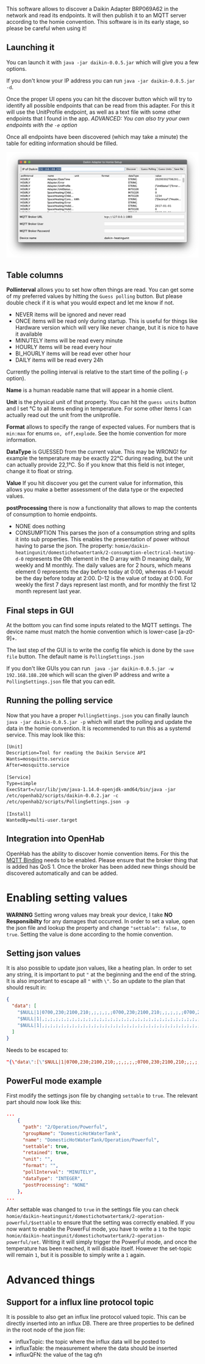 This software allows to discover a Daikin Adapter BRP069A62 in the network and read its endpoints. It will then publish it to an MQTT server according to the homie convention. This software is in its early stage, so please be careful when using it!

## Launching it

You can launch it with `java -jar daikin-0.0.5.jar` which will give you a few options.

If you don't know your IP address you can run `java -jar daikin-0.0.5.jar -d`.

Once the proper UI opens you can hit the discover button which will try to identify all possible endpoints that can be read from this adapter. For this it will use the UnitProfile endpoint, as well as a text file with some other endpoints that I found in the app.
*ADVANCED: You can also try your own endpoints with the `-e` option*

Once all endpoints have been discovered (which may take a minute) the table for editing information should be filled. 

![alt text](imgs/SetupUI.png "Screenshot of Setup UI")

## Table columns

**Pollinterval** allows you to set how often things are read. You can get some of my preferred values by hitting the `Guess polling` button. But please double check if it is what you would expect and let me know if not.

* NEVER items will be ignored and never read
* ONCE items will be read only during startup. This is useful for things like Hardware version which will very like never change, but it is nice to have it available
* MINUTELY items will be read every minute
* HOURLY items will be read every hour
* BI_HOURLY items will be read ever other hour
* DAILY items will be read every 24h

Currently the polling interval is relative to the start time of the polling (`-p` option).

**Name** is a human readable name that will appear in a homie client.

**Unit** is the physical unit of that property. You can hit the `guess units` button and I set °C to all items ending in temperature. For some other items I can actually read out the unit from the unitprofile.

**Format** allows to specify the range of expected values. For numbers that is `min:max` for enums `on, off,explode`. See the homie convention for more information.

**DataType** is GUESSED from the current value. This may be WRONG! for example the temperature may be exactly 22°C during reading, but the unit can actually provide 22,1°C. So if you know that this field is not integer, change it to float or string.

**Value** If you hit discover you get the current value for information, this allows you make a better assessment of the data type or the expected values.

**postProcessing** there is now a functionality that allows to map the contents of consumption to homie endpoints. 

* NONE does nothing
* CONSUMPTION This parses the json of a consumption string and splits it into sub properties. This enables the presentation of power without having to parse the json. The property: `homie/daikin-heatingunit/domestichotwatertank/2-consumption-electrical-heating-d-0` represents the 0th element in the D array with D meaning daily, W weekly and M monthly. The daily values are for 2 hours, which means element 0 represents the day before today at 0:00, whereas d-1 would be the day before today at 2:00. D-12 is the value of today at 0:00. For weekly the first 7 days represent last month, and for monthly the first 12 month represent last year.

## Final steps in GUI
At the bottom you can find some inputs related to the MQTT settings. The device name must match the homie convention which is lower-case [a-z0-9]+.

The last step of the GUI is to write the config file which is done by the `save file` button. The default name is `PollingSettings.json`

If you don't like GUIs you can run ` java -jar daikin-0.0.5.jar -w 192.168.188.200` which will scan the given IP address and write a `PollingSettings.json` file that you can edit.

## Running the polling service
Now that you have a proper `PollingSettings.json` you can finally launch ` java -jar daikin-0.0.5.jar -p` which will start the polling and update the data in the homie convention. It is recommended to run this as a systemd service. This may look like this:

```
[Unit]
Description=Tool for reading the Daikin Service API
Wants=mosquitto.service
After=mosquitto.service

[Service]
Type=simple
ExecStart=/usr/lib/jvm/java-1.14.0-openjdk-amd64/bin/java -jar /etc/openhab2/scripts/daikin-0.0.2.jar -c /etc/openhab2/scripts/PollingSettings.json -p

[Install]
WantedBy=multi-user.target
```

## Integration into OpenHab
OpenHab has the ability to discover homie convention items. For this the [MQTT Binding](https://www.openhab.org/addons/bindings/mqtt/) needs to be enabled. Please ensure that the broker thing that is added has QoS 1. Once the broker has been added new things should be discovered automatically and can be added.

# Enabling setting values
**WARNING** Setting wrong values may break your device, I take **NO Responsibilty** for any damages that occurred. In order to set a value, open the json file and lookup the property and change `"settable": false,` to `true`. Setting the value is done according to the homie convention. 

## Setting json values
It is also possible to update json values, like a heating plan. In order to set any string, it is important to put `"` at the beginning and the end of the string. It is also important to escape all `"` with `\"`. So an update to the plan that should result in:

```json
{
  "data": [
    "$NULL|1|0700,230;2100,210;,;,;,;,;0700,230;2100,210;,;,;,;,;0700,230;2100,210;,;,;,;,;0700,230;2100,210;,;,;,;,;0700,230;2100,210;,;,;,;,;0700,230;2100,210;,;,;,;,;0700,230;2100,200;,;,;,;,",
    "$NULL|1|,;,;,;,;,;,;,;,;,;,;,;,;,;,;,;,;,;,;,;,;,;,;,;,;,;,;,;,;,;,;,;,;,;,;,;,;,;,;,;,;,;,",
    "$NULL|1|,;,;,;,;,;,;,;,;,;,;,;,;,;,;,;,;,;,;,;,;,;,;,;,;,;,;,;,;,;,;,;,;,;,;,;,;,;,;,;,;,;,"
  ]
}
```

Needs to be escaped to:

```json
"{\"data\":[\"$NULL|1|0700,230;2100,210;,;,;,;,;0700,230;2100,210;,;,;,;,;0700,230;2100,210;,;,;,;,;0700,230;2100,210;,;,;,;,;0700,230;2100,210;,;,;,;,;0700,230;2100,210;,;,;,;,;0700,230;2100,200;,;,;,;,\",\"$NULL|1|,;,;,;,;,;,;,;,;,;,;,;,;,;,;,;,;,;,;,;,;,;,;,;,;,;,;,;,;,;,;,;,;,;,;,;,;,;,;,;,;,;,\",\"$NULL|1|,;,;,;,;,;,;,;,;,;,;,;,;,;,;,;,;,;,;,;,;,;,;,;,;,;,;,;,;,;,;,;,;,;,;,;,;,;,;,;,;,;,\"]}"
```

## PowerFul mode example 
First modify the settings json file by changing `settable` to `true`. The relevant part should now look like this:
```json
...
    {
      "path": "2/Operation/Powerful",
      "groupName": "DomesticHotWaterTank",
      "name": "DomesticHotWaterTank/Operation/Powerful",
      "settable": true,
      "retained": true,
      "unit": "",
      "format": "",
      "pollInterval": "MINUTELY",
      "dataType": "INTEGER",
      "postProcessing": "NONE"
    },
...
```

After settable was changed to `true` in the settings file you can check `homie/daikin-heatingunit/domestichotwatertank/2-operation-powerful/$settable` to ensure that the setting was correctly enabled. If you now want to enable the PowerFul mode, you have to write a `1` to the topic `homie/daikin-heatingunit/domestichotwatertank/2-operation-powerful/set`. Writing it will simply trigger the PowerFul mode, and once the temperature has been reached, it will disable itself. However the set-topic will remain `1`, but it is possible to simply write a `1` again.

# Advanced things
## Support for a influx line protocol topic
It is possible to also get an influx line protocol valued topic. This can be directly inserted into an influx DB. There are three properties to be defined in the root node of the json file:

* influxTopic: the topic where the influx data will be posted to
* influxTable: the measurement where the data should be inserted
* influxQFN: the value of the tag qfn
